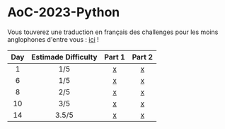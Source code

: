 # AoC-2023-Python

Vous touverez une traduction en français des challenges pour les moins anglophones d'entre vous :  [ici](/Sujet) !

| Day | Estimade Difficulty | Part 1 | Part 2 |
|:--------:|:--------:|:--------:|:--------:|
| 1   | 1/5             | [x](solution\solution1.py) | [x](solution\solution1_1.py) |
| 6   | 1/5           | [x](solution\solution6.py) | [x](solution\solution6_1.py) | 
| 8   | 2/5         | [x](solution\solution8.py)   |  [x](solution\solution8_1.py)  | 
| 10  | 3/5    | [x](solution\solution10.py)  | [x](solution\solution10_1.py) | 
| 14  | 3.5/5     | [x](solution\solution14.py)  | [x](solution\solution14_1.py) | 